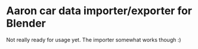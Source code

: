 # Aaron car data importer/exporter for Blender

Not really ready for usage yet. The importer somewhat works though :)